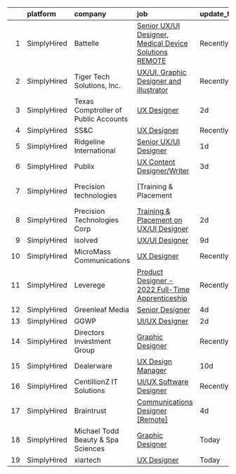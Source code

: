 

|    | platform    | company                              | job                                                                                                                                                            | update_time   | location                  |
|---:|:------------|:-------------------------------------|:---------------------------------------------------------------------------------------------------------------------------------------------------------------|:--------------|:--------------------------|
|  1 | SimplyHired | Battelle                             | [Senior UX/UI Designer, Medical Device Solutions REMOTE](https://www.simplyhired.com/job/w3S7wmaIxQBZ9p8Br2rT83Sq5R06iMdjCkYtQlq5nFF9lB_NFXNTww?q=ux+designer) | Recently      | Columbus, OH              |
|  2 | SimplyHired | Tiger Tech Solutions, Inc.           | [UX/UI, Graphic Designer and illustrator](https://www.simplyhired.com/job/P0_O-3lInmD2260vZ7fW5WYpxNoOezT2_aaOMCb8l8MTGGQMgI9-Rg?q=ux+designer)                | Recently      | Remote                    |
|  3 | SimplyHired | Texas Comptroller of Public Accounts | [UX Designer](https://www.simplyhired.com/job/Dxv1NWJUbtChxPBFng6g4JACgiwY4le3eM6mPI9pnB6rKYEWSyp1Uw?q=ux+designer)                                            | 2d            | Austin, TX                |
|  4 | SimplyHired | SS&C                                 | [UX Designer](https://www.simplyhired.com/job/xJ5PFo-skzyy2D3Tyt9QmnehMdOmMIPMOXr46ajv68ZOO6rU9DGM9Q?q=ux+designer)                                            | Recently      | Remote                    |
|  5 | SimplyHired | Ridgeline International              | [Senior UX/UI Designer](https://www.simplyhired.com/job/OGY39Xea8ekOESAgzpvUwq6piRlVfA3lP7pj8FLFwVlWs9aOwfYayg?q=ux+designer)                                  | 1d            | Tysons, VA                |
|  6 | SimplyHired | Publix                               | [UX Content Designer/Writer](https://www.simplyhired.com/job/yarZnSopKikPJJU3TXT6oApMsOQKmQ0H3biASxMoMI_sb19ThwZAog?q=ux+designer)                             | 3d            | Lakeland, FL              |
|  7 | SimplyHired | Precision technologies               | [Training & Placement || UX Designer](https://www.simplyhired.com/job/1MuyoC4SZTp_6KpG_7wAUstfqdf5fuX8_5hajrF3Lm-2kP5nR0pHcQ?q=ux+designer)                    | 10d           | Remote                    |
|  8 | SimplyHired | Precision Technologies Corp          | [Training & Placement on UX/UI Designer](https://www.simplyhired.com/job/dswA72bRbnP-Gn-auzghn19PKY-dOcgUd00mjtTtwjKsV-KdMFBVTg?q=ux+designer)                 | 2d            | Remote                    |
|  9 | SimplyHired | isolved                              | [UX/UI Designer](https://www.simplyhired.com/job/_oa90KxcLAmAcovUNj7_GOREDrTaIZDxgzOB5Ptig4dr2qlEEpqufg?q=ux+designer)                                         | 9d            | Remote                    |
| 10 | SimplyHired | MicroMass Communications             | [UX Designer](https://www.simplyhired.com/job/R8UTe9Ikdw4AsSdB7kcVALVv7S_u-rvXis5FMZPbMlVQrHrtC8T83g?q=ux+designer)                                            | Recently      | Remote                    |
| 11 | SimplyHired | Leverege                             | [Product Designer - 2022 Full-Time Apprenticeship](https://www.simplyhired.com/job/f2PnrkNkoKjnF_c7MsOM41LbDj7RDHIKkfuGC1pKOOPB0dNQ0HmV5w?q=ux+designer)       | Recently      | Remote                    |
| 12 | SimplyHired | Greenleaf Media                      | [Senior Designer](https://www.simplyhired.com/job/a6buk4QF1IDhF4rs3paZh6Z5pB_o9LzckQmX7ZvLhD4XMH7f0_zSyQ?q=ux+designer)                                        | 4d            | Madison, WI               |
| 13 | SimplyHired | GGWP                                 | [UI/UX Designer](https://www.simplyhired.com/job/qDagKyHenTcbgphIsVKS_A5T0MnFgRTborE_P1uTX2avfdPB1hAoqQ?q=ux+designer)                                         | 2d            | Remote                    |
| 14 | SimplyHired | Directors Investment Group           | [Graphic Designer](https://www.simplyhired.com/job/lwFB-IFPPDdhloaijqBwddfJUHKHlrmCl5Rm4qk6xWpCkNF95M1C7w?q=ux+designer)                                       | Recently      | Abilene, TX               |
| 15 | SimplyHired | Dealerware                           | [UX Design Manager](https://www.simplyhired.com/job/Nfk2v_ZiQ3l5oJZ9K7jzpHL-BKMcMViTJci4eyT-MEWcb3_ZUK0Qsw?q=ux+designer)                                      | 10d           | Austin, TX                |
| 16 | SimplyHired | CentillionZ IT Solutions             | [UI/UX Software Designer](https://www.simplyhired.com/job/dCmOqPUwxHBS7XmxCX6CCoVvrelGjR1PPbkeUMj0LFMxHNjYPTLiOQ?q=ux+designer)                                | Recently      | Princeton, NJ +1 location |
| 17 | SimplyHired | Braintrust                           | [Communications Designer [Remote]](https://www.simplyhired.com/job/1zz8i-pnqsU9dm-r-Vf2I9a1N3xV3Q8UKAtR3bozzGiNhQRJTSDieA?q=ux+designer)                       | 4d            | San Francisco, CA         |
| 18 | SimplyHired | Michael Todd Beauty & Spa Sciences   | [Graphic Designer](https://www.simplyhired.com/job/ptAgx8RjHMifZNHa6Rh4t_M8_6Vn-bLhP0i8twIwEsI51zn5l4W1ow?q=ux+designer)                                       | Today         | Port Saint Lucie, FL      |
| 19 | SimplyHired | xiartech                             | [UX Designer](https://www.simplyhired.com/job/wY6jkWuIGNOsAng2tJVJqyIcnbZBL1ipDZddTVb-e1uqHlARO7P8Eg?q=ux+designer)                                            | Today         | Remote                    |